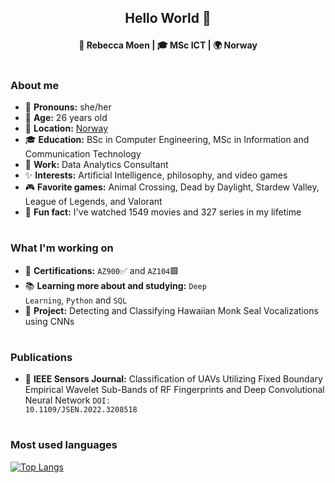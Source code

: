 
## <p align="center">  Hello World 👋 </p>

__<p align="center"> 👸 Rebecca Moen | 🎓 MSc ICT | 🌍 Norway </p>__

#

### __About me__
- 👸 __Pronouns:__ she/her
- 🌱 __Age:__ 26 years old
- 🏡 __Location:__ [Norway](https://google.com/maps/place/Norway)
- 🎓 __Education:__ BSc in Computer Engineering, MSc in Information and Communication Technology
- 💼 __Work:__ Data Analytics Consultant
- ✨ __Interests:__ Artificial Intelligence, philosophy, and video games
- 🎮 __Favorite games:__ Animal Crossing, Dead by Daylight, Stardew Valley, League of Legends, and Valorant
- 💬 __Fun fact:__  I've watched 1549 movies and 327 series in my lifetime

#
  
### __What I'm working on__
- 📜 __Certifications:__ <code>AZ900</code>✅ and <code>AZ104</code>🟩
- 📚 __Learning more about and studying:__ <code>Deep Learning</code>, <code>Python</code> and <code>SQL</code>
- 🦭 __Project:__ Detecting and Classifying Hawaiian Monk Seal Vocalizations using CNNs

#
  
### __Publications__

- 📑 __IEEE Sensors Journal:__ Classification of UAVs Utilizing Fixed Boundary Empirical Wavelet Sub-Bands of RF Fingerprints and Deep Convolutional Neural Network <code>DOI: 10.1109/JSEN.2022.3208518</code>

#

### __Most used languages__
[![Top Langs](https://github-readme-stats-rebeccamoen.vercel.app/api/top-langs/?username=rebeccamoen&layout=compact&count_private=true&exclude_repo=github-readme-stats&&theme=dracula&hide_title=true)](https://github.com/anuraghazra/github-readme-stats) 
<!-- https://vercel.com/dashboard -->

<!--
**rebeccamoen/rebeccamoen** is a ✨ _special_ ✨ repository because its `README.md` (this file) appears on your GitHub profile.

Here are some ideas to get you started:

- 🔭 I’m currently working on ...
- 🌱 I’m currently learning ...
- 👯 I’m looking to collaborate on ...
- 🤔 I’m looking for help with ...
- 💬 Ask me about ...
- 📫 How to reach me: ...
- 😄 Pronouns: ...
- ⚡ Fun fact: ...
-->
